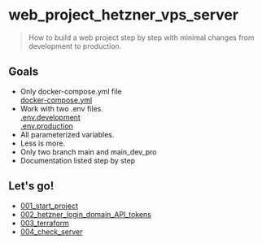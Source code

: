 # web_project_hetzner_vps_server


> How to build a web project step by step with minimal changes from development to production.


## Goals
- Only docker-compose.yml file  
  [docker-compose.yml](./docker-compose.yml) 
- Work with two .env files.  
  [.env.development](./.env.development)  
  [.env.production](./.env.production)  
- All parameterized variables.
- Less is more.
- Only two branch main and main_dev_pro
- Documentation listed step by step

## Let's go!
- [001_start_project](./001_documentation/001_start_project.md) 
- [002_hetzner_login_domain_API_tokens](./001_documentation/002_hetzner_login_domain_API_tokens.md)
- [003_terraform](./001_documentation/003_terraform.md)
- [004_check_server](./001_documentation/004_check_server.md)
